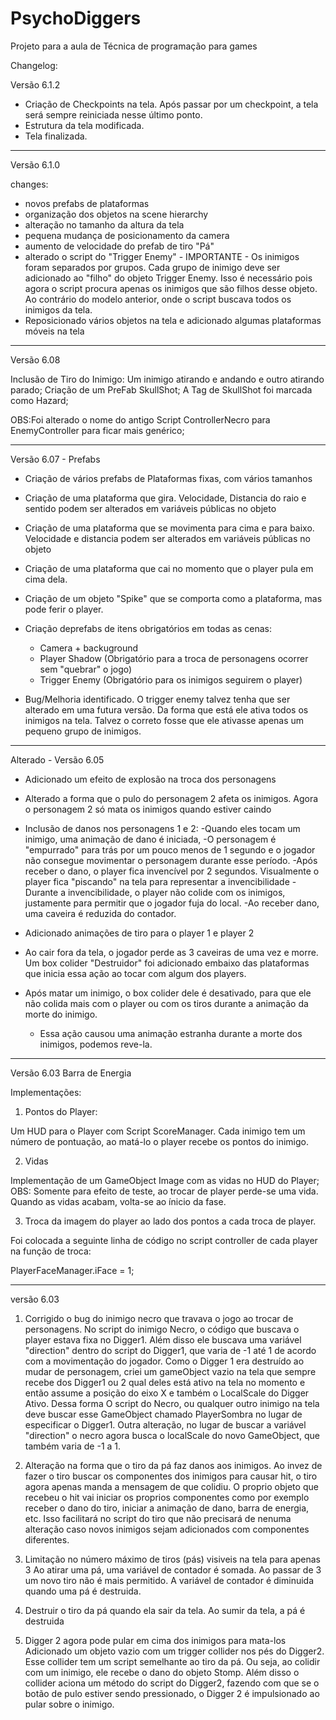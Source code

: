 ﻿# PsychoDiggers
Projeto para a aula de Técnica de programação para games

Changelog:

Versão 6.1.2

- Criação de Checkpoints na tela. Após passar por um checkpoint, a tela será sempre reiniciada nesse último ponto.
- Estrutura da tela modificada.
- Tela finalizada.

____________________________________________________________________________________________________

Versão 6.1.0

changes:
- novos prefabs de plataformas
- organização dos objetos na scene hierarchy
- alteração no tamanho da altura da tela
- pequena mudança de posicionamento da camera
- aumento de velocidade do prefab de tiro "Pá"
- alterado o script do "Trigger Enemy" - IMPORTANTE - Os inimigos foram separados por grupos. Cada grupo de inimigo deve ser adicionado ao "filho" do objeto Trigger Enemy. Isso é necessário pois agora o script procura apenas os inimigos que são filhos desse objeto. Ao contrário do modelo anterior, onde o script buscava todos os inimigos da tela.
- Reposicionado vários objetos na tela e adicionado algumas plataformas móveis na tela

____________________________________________________________________________________________________

Versão 6.08 

Inclusão de Tiro do Inimigo:
Um inimigo atirando e andando e outro atirando parado;
Criação de um PreFab SkullShot;
A Tag de SkullShot foi marcada como Hazard;

OBS:Foi alterado o nome do antigo Script ControllerNecro para EnemyController para ficar mais genérico;

____________________________________________________________________________________________________
Versão 6.07 - Prefabs

- Criação de vários prefabs de Plataformas fixas, com vários tamanhos

- Criação de uma plataforma que gira. Velocidade, Distancia do raio e sentido podem ser alterados em variáveis públicas no objeto

- Criação de uma plataforma que se movimenta para cima e para baixo. Velocidade e distancia podem ser alterados em variáveis públicas no objeto

- Criação de uma plataforma que cai no momento que o player pula em cima dela.

- Criação de um objeto "Spike" que se comporta como a plataforma, mas pode ferir o player.

- Criação deprefabs de itens obrigatórios em todas as cenas:
	- Camera + backuground
	- Player Shadow (Obrigatório para a troca de personagens ocorrer sem "quebrar" o jogo)
	- Trigger Enemy (Obrigatório para os inimigos seguirem o player)

- Bug/Melhoria identificado. O trigger enemy talvez tenha que ser alterado em uma futura versão. Da forma que está ele ativa todos os inimigos na tela. Talvez o correto fosse que ele ativasse apenas um pequeno grupo de inimigos.

____________________________________________________________________________________________________

Alterado - Versão 6.05

- Adicionado um efeito de explosão na troca dos personagens

- Alterado a forma que o pulo do personagem 2 afeta os inimigos. Agora o personagem 2 só mata os inimigos quando estiver caindo

- Inclusão de danos nos personagens 1 e 2:
	-Quando eles tocam um inimigo, uma animação de dano é iniciada, 
	-O personagem é "empurrado" para trás por um pouco menos de 1 segundo e o jogador não consegue movimentar o personagem durante esse período.
	-Após receber o dano, o player fica invencível por 2 segundos. Visualmente o player fica "piscando" na tela para representar a invencibilidade
	-Durante a invencibilidade, o player não colide com os inimigos, justamente para permitir que o jogador fuja do local.
	-Ao receber dano, uma caveira é reduzida do contador.

- Adicionado animações de tiro para o player 1 e player 2

- Ao cair fora da tela, o jogador perde as 3 caveiras de uma vez e morre. Um box colider "Destruidor" foi adicionado embaixo das plataformas que inicia essa ação ao tocar com  algum dos players.

- Após matar um inimigo, o box colider dele é desativado, para que ele não colida mais com o player ou com os tiros durante a animação da morte do inimigo.
	- Essa ação causou uma animação estranha durante a morte dos inimigos, podemos reve-la.


______________________________________________________________________________________________________

Versão 6.03 Barra de Energia

Implementações:

1) Pontos do Player:

Um HUD para o Player com Script ScoreManager.
Cada inimigo tem um número de pontuação, ao matá-lo o player recebe os pontos do inimigo.

2) Vidas

Implementação de um GameObject Image com as vidas no HUD do Player;
OBS: Somente para efeito de teste, ao trocar de player perde-se uma vida. Quando as vidas acabam, volta-se ao ínicio da fase.

3) Troca da imagem do player ao lado dos pontos a cada troca de player.

Foi colocada a seguinte linha de código no script controller de cada player na função de troca:

PlayerFaceManager.iFace = 1;

______________________________________________________________________________________________________

versão 6.03

1) Corrigido o bug do inimigo necro que travava o jogo ao trocar de personagens.
No script do inimigo Necro, o código que buscava o player estava fixa no Digger1. 
Além disso ele buscava uma variável "direction" dentro do script do Digger1, que varia de -1 até 1 de acordo com a movimentação do jogador. 
Como o Digger 1 era destruído ao mudar de personagem, criei um gameObject vazio na tela que sempre recebe dos Digger1 ou 2 qual deles está ativo na tela no momento e então assume a posição do eixo X e também o LocalScale do Digger Ativo. 
Dessa forma O script do Necro, ou qualquer outro inimigo na tela deve buscar esse GameObject chamado PlayerSombra no lugar de especificar o Digger1. 
Outra alteração, no lugar de buscar a variável "direction" o necro agora busca o localScale do novo GameObject, que também varia de -1 a 1.

2) Alteração na forma que o tiro da pá faz danos aos inimigos.
Ao invez de fazer o tiro buscar os componentes dos inimigos para causar hit, o tiro agora apenas manda a mensagem de que colidiu. O proprio objeto que recebeu o hit vai iniciar os proprios componentes como por exemplo receber o dano do tiro, iniciar a animação de dano, barra de energia, etc. 
Isso facilitará no script do tiro que não precisará de nenuma alteração caso novos inimigos sejam adicionados com componentes diferentes.

3) Limitação no número máximo de tiros (pás) visiveis na tela para apenas 3
Ao atirar uma pá, uma variável de contador é somada. Ao passar de 3 um novo tiro não é mais permitido.
A variável de contador é diminuida quando uma pá é destruida.

4) Destruir o tiro da pá quando ela sair da tela.
Ao sumir da tela, a pá é destruida

5) Digger 2 agora pode pular em cima dos inimigos para mata-los
Adicionado um objeto vazio com um trigger collider nos pés do Digger2. Esse collider tem um script semelhante ao tiro da pá. Ou seja, ao colidir com um inimigo, ele recebe o dano do objeto Stomp. Além disso o collider aciona um método do script do Digger2, fazendo com que se o botão de pulo estiver sendo pressionado, o Digger 2 é impulsionado ao pular sobre o inimigo.
